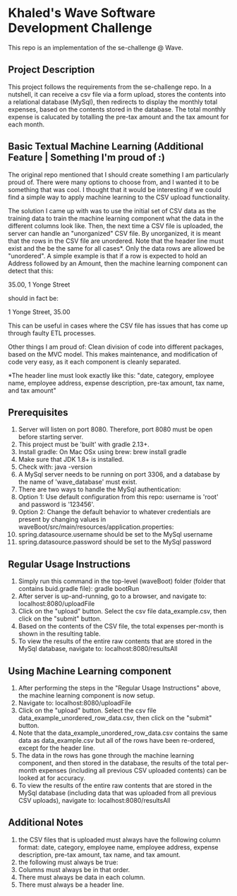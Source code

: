 # Khaled's Wave Software Development Challenge
This repo is an implementation of the se-challenge @ Wave.

## Project Description
This project follows the requirements from the se-challenge repo. In a nutshell, it can receive a csv file via a form upload, stores the contents into a relational database (MySql), then redirects to display the monthly total expenses, based on the contents stored in the database. The total monthly expense is calucated by totalling the pre-tax amount and the tax amount for each month.

## Basic Textual Machine Learning (Additional Feature | Something I'm proud of :)
The original repo mentioned that I should create something I am particularly proud of. There were many options to choose from, and I wanted it to be something that was cool. I thought that it would be interesting if we could find a simple way to apply machine learning to the CSV upload functionality.

The solution I came up with was to use the initial set of CSV data as the training data to train the machine learning component what the data in the different columns look like. Then, the next time a CSV file is uploaded, the server can handle an "unorganized" CSV file. By unorganized, it is meant that the rows in the CSV file are unordered. Note that the header line must exist and the be the same for all cases\*. Only the data rows are allowed be "unordered". A simple example is that if a row is expected to hold an Address followed by an Amount, then the machine learning component can detect that this:

35.00, 1 Yonge Street

should in fact be:

1 Yonge Street, 35.00

This can be useful in cases where the CSV file has issues that has come up through faulty ETL processes.

Other things I am proud of: Clean division of code into different packages, based on the MVC model. This makes maintenance, and modification of code very easy, as it each component is cleanly separated.

\*The header line must look exactly like this: "date, category, employee name, employee address, expense description, pre-tax amount, tax name, and tax amount"

## Prerequisites
1. Server will listen on port 8080. Therefore, port 8080 must be open before starting server.
1. This project must be 'built' with gradle 2.13+.
 1. Install gradle: On Mac OSx using brew: brew install gradle
1. Make sure that JDK 1.8+ is installed.
 1. Check with: java -version
1. A MySql server needs to be running on port 3306, and a database by the name of 'wave\_database' must exist.
 1. There are two ways to handle the MySql authentication:
  1. Option 1: Use default configuration from this repo: username is 'root' and password is '123456'.
  1. Option 2: Change the default behavior to whatever credentials are present by changing values in waveBoot/src/main/resources/application.properties:
   1. spring.datasource.username should be set to the MySql username
   1. spring.datasource.password should be set to the MySql password

## Regular Usage Instructions
1. Simply run this command in the top-level (waveBoot) folder (folder that contains buid.gradle file): gradle bootRun
1. After server is up-and-running, go to a browser, and navigate to: localhost:8080/uploadFile
1. Click on the "upload" button. Select the csv file data\_example.csv, then click on the "submit" button.
1. Based on the contents of the CSV file, the total expenses per-month is shown in the resulting table.
 1. To view the results of the entire raw contents that are stored in the MySql database, navigate to: localhost:8080/resultsAll

## Using Machine Learning component
1. After performing the steps in the "Regular Usage Instructions" above, the machine learning component is now setup.
1. Navigate to: localhost:8080/uploadFile
1. Click on the "upload" button. Select the csv file data\_example\_unordered\_row\_data.csv, then click on the "submit" button.
 1. Note that the data\_example\_unordered\_row\_data.csv contains the same data as data\_example.csv but all of the rows have been re-ordered, except for the header line.
1. The data in the rows has gone through the machine learning component, and then stored in the database, the results of the total per-month expenses (including all previous CSV uploaded contents) can be looked at for accuracy.
 1. To view the results of the entire raw contents that are stored in the MySql database (including data that was uploaded from all previous CSV uploads), navigate to: localhost:8080/resultsAll

## Additional Notes

1. the CSV files that is uploaded must always have the following column format: date, category, employee name, employee address, expense description, pre-tax amount, tax name, and tax amount.
1. the following must always be true:
 1. Columns must always be in that order.
 2. There must always be data in each column.
 3. There must always be a header line.
